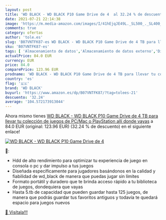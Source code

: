 ```yaml
---
layout: post
title: 'WD BLACK - WD BLACK P10 Game Drive de 4  al 32.24 % de descuento'
date: 2021-07-21 22:14:38
image: 'https://m.media-amazon.com/images/I/41hEjqJE49L._SL500_._SL400_.jpg'
comments: true
category: ofertas
author: 'tole.es'
slug: 'B07VNTFK87-es WD BLACK - WD BLACK P10 Game Drive de 4 TB para llevar tu...'
sku: 'B07VNTFK87-es'
tags: [ 'Almacenamiento de datos','Almacenamiento de datos externo','Discos duros externos','Hardware y juegos para PlayStation 4','Hardware y juegos para Xbox One','Informática','Videojuegos','playstation','wd black', ]
actualPrice: 84.0 EUR
currency: EUR
price: 84.0
comparePrice: 123.96 EUR
prodname: 'WD BLACK - WD BLACK P10 Game Drive de 4 TB para llevar tu colección de juegos de PC/Mac o PlayStation allí donde vayas'
country: 'es'
flag: '🇪🇸'
brand: 'WD BLACK'
buyurl: 'https://www.amazon.es/dp/B07VNTFK87/?tag=tolees-21'
descuento: '32.24'
average: '104.572173913044'
---
```


Ahora mismo tienes [WD BLACK - WD BLACK P10 Game Drive de 4 TB para llevar tu colección de juegos de PC/Mac o PlayStation allí donde vayas](https://www.amazon.es/dp/B07VNTFK87/?tag=tolees-21) a 84.0 EUR (original: 123.96 EUR) (32.24 %  de descuento) en el siguiente enlace!

[![WD BLACK - WD BLACK P10 Game Drive de 4 ](https://m.media-amazon.com/images/I/41hEjqJE49L._SL500_._SL400_.jpg)](https://www.amazon.es/dp/B07VNTFK87/?tag=tolees-21)

🔎:

- Hdd de alto rendimiento para optimizar tu experiencia de juego en consola o pc y dar impulso a tus juegos
- Diseñada específicamente para jugadores basándonos en la calidad y fiabilidad de wd_black de manera que puedas jugar sin límites
- Formato portátil y duradero que te brinda acceso rápido a tu biblioteca de juegos, dondequiera que vayas
- Hasta 5.tb de capacidad que pueden guardar hasta 125 juegos, de manera que podrás guardar tus favoritos antiguos y todavía te quedará espacio para juegos nuevos

[🛒 Visítala!!!](https://www.amazon.es/dp/B07VNTFK87/?tag=tolees-21)
